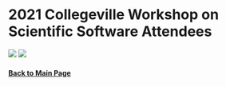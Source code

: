 # 2021 Collegeville Workshop on Scientific Software Attendees

![](assets/AttendeesFormal.png)
![](assets/AttendeesInformal.png)

#### [Back to Main Page](index.md)
